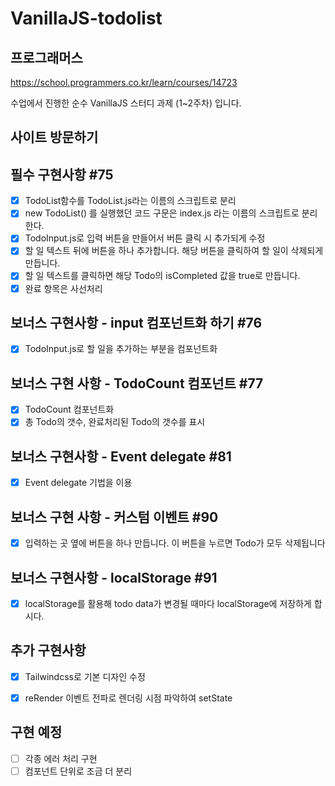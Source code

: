 # VanillaJS-todolist


## 프로그래머스

https://school.programmers.co.kr/learn/courses/14723﻿

수업에서 진행한 순수 VanillaJS 스터디 과제 (1~2주차) 입니다.

## 사이트 방문하기


 
## 필수 구현사항 #75 

- [x] TodoList함수를 TodoList.js라는 이름의 스크립트로 분리
- [x] new TodoList() 를 실행했던 코드 구문은 index.js 라는 이름의 스크립트로 분리한다.
- [x] TodoInput.js로  입력 버튼을 만들어서 버튼 클릭 시 추가되게 수정
- [x] 할 일 텍스트 뒤에 버튼을 하나 추가합니다. 해당 버튼을 클릭하여 할 일이 삭제되게 만듭니다.
- [x] 할 일 텍스트를 클릭하면 해당 Todo의 isCompleted 값을 true로 만듭니다.
- [x]  완료 항목은 사선처리

## 보너스 구현사항 - input 컴포넌트화 하기 #76

- [x] TodoInput.js로 할 일을 추가하는 부분을 컴포넌트화

## 보너스 구현 사항 - TodoCount 컴포넌트 #77

- [x] TodoCount 컴포넌트화
- [x] 총 Todo의 갯수, 완료처리된 Todo의 갯수를 표시

## 보너스 구현사항 - Event delegate #81

- [x] Event delegate 기법을 이용

## 보너스 구현 사항 - 커스텀 이벤트 #90

- [x] 입력하는 곳 옆에 버튼을 하나 만듭니다. 이 버튼을 누르면 Todo가 모두 삭제됩니다

## 보너스 구현사항 - localStorage #91

- [x] localStorage를 활용해 todo data가 변경될 때마다 localStorage에 저장하게 합시다.


## 추가 구현사항

- [x] Tailwindcss로 기본 디자인 수정
- [x] reRender 이벤트 전파로 렌더링 시점 파악하여 setState


## 구현 예정
- [ ] 각종 에러 처리 구현
- [ ] 컴포넌트 단위로 조금 더 분리
